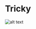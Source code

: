 # Tricky

![alt text](https://nestedsoftware.com/assets/images/2019-06-15-tic-tac-toe-with-the-minimax-algorithm-5988.123625/eo3qr44bp1w96a92t8s2.png)
